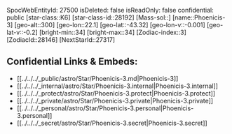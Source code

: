 ﻿---
location: [-43.32,-22.1,300]
type: Star
tags:
- astro/Star

---
SpocWebEntityId: 27500
isDeleted: false
isReadOnly: false
confidential: public
[star-class::K6]
[star-class-id::28192]
[Mass-sol::]
[name::Phoenicis-3]
[geo-alt::300]
[geo-lon::22.1]
[geo-lat::-43.32]
[geo-lon-v::-0.001]
[geo-lat-v::-0.2]
[bright-min::34]
[bright-max::34]
[Zodiac-index::3]
[ZodiacId::28146]
[NextStarId::27317]



## Confidential Links & Embeds: 
- [[../../../_public/astro/Star/Phoenicis-3.md|Phoenicis-3]] 
- [[../../../_internal/astro/Star/Phoenicis-3.internal|Phoenicis-3.internal]] 
- [[../../../_protect/astro/Star/Phoenicis-3.protect|Phoenicis-3.protect]] 
- [[../../../_private/astro/Star/Phoenicis-3.private|Phoenicis-3.private]] 
- [[../../../_personal/astro/Star/Phoenicis-3.personal|Phoenicis-3.personal]] 
- [[../../../_secret/astro/Star/Phoenicis-3.secret|Phoenicis-3.secret]] 
